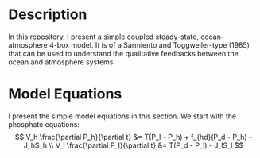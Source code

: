 # Description
In this repository, I present a simple coupled steady-state, ocean-atmosphere 4-box model. It is of a Sarmiento and Toggweiler-type (1985) that can be used to understand the qualitative feedbacks between the ocean and atmosphere systems. 

# Model Equations
I present the simple model equations in this section. We start with the phosphate equations:
$$
  V_h \frac{\partial P_h}{\partial t} &= T(P_l - P_h) + f_{hd}(P_d - P_h) - J_hS_h \\
  V_l \frac{\partial P_l}{\partial t} &= T(P_d - P_l) - J_lS_l
$$
